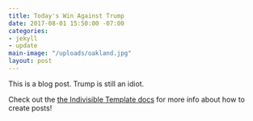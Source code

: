 ```yaml
---
title: Today's Win Against Trump
date: 2017-08-01 15:50:00 -07:00
categories:
- jekyll
- update
main-image: "/uploads/oakland.jpg"
layout: post
---
```


This is a blog post.  Trump is still an idiot.

Check out the [the Indivisible Template docs](http://indivisibletemplate.com/documentation/) for more info about how to create posts!